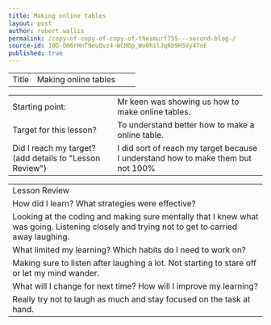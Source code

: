 ```yaml
---
title: Making online tables
layout: post
author: robert.wallis
permalink: /copy-of-copy-of-copy-of-thesmurf755---second-blog-/
source-id: 10D-Om6rHnT9euQvz4-WCMOp_Wo0hilJqRb9HSVy4ToE
published: true
---
```

<table>
  <tr>
    <td>Title</td>
    <td>Making online tables </td>
    <td></td>
    <td></td>
  </tr>
</table>


<table>
  <tr>
    <td>Starting point:</td>
    <td>Mr keen was showing us how to make online tables.</td>
  </tr>
  <tr>
    <td>Target for this lesson?</td>
    <td>To understand better how to make a online table.</td>
  </tr>
  <tr>
    <td>Did I reach my target? 
(add details to "Lesson Review")</td>
    <td>I did sort of reach my target because I understand how to make them but not 100%</td>
  </tr>
</table>


<table>
  <tr>
    <td>Lesson Review</td>
  </tr>
  <tr>
    <td>How did I learn? What strategies were effective? </td>
  </tr>
  <tr>
    <td>Looking at the coding and making sure mentally that I knew what was going. Listening closely and trying not to get to carried away laughing.</td>
  </tr>
  <tr>
    <td>What limited my learning? Which habits do I need to work on? </td>
  </tr>
  <tr>
    <td>Making sure to listen after laughing a lot. Not starting to stare off or let my mind wander.</td>
  </tr>
  <tr>
    <td>What will I change for next time? How will I improve my learning?</td>
  </tr>
  <tr>
    <td>Really try not to laugh as much and stay focused on the task at hand.</td>
  </tr>
</table>


